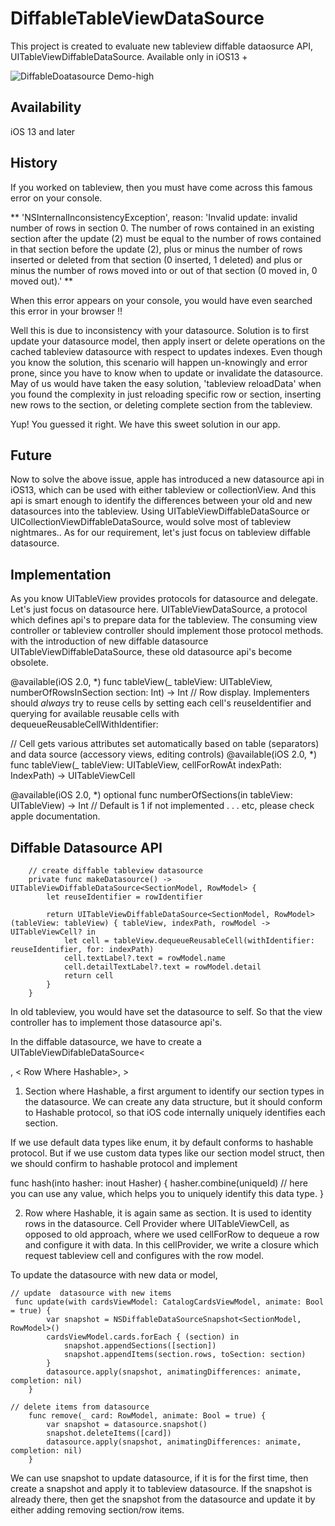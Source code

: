 # DiffableTableViewDataSource
This project is created to evaluate new tableview diffable dataosurce API, UITableViewDiffableDataSource. Available only in iOS13 +

![DiffableDoatasource Demo-high](https://user-images.githubusercontent.com/12964593/118347868-e434fe00-b563-11eb-9092-e3c74920ca0c.gif)

## Availability
iOS 13 and later

## History
If you worked on tableview, then you must have come across this famous error on your console.

**
'NSInternalInconsistencyException', reason: 'Invalid update: invalid number of rows in section 0. The number of rows contained in an existing section after the update (2) must be equal to the number of rows contained in that section before the update (2), plus or minus the number of rows inserted or deleted from that section (0 inserted, 1 deleted) and plus or minus the number of rows moved into or out of that section (0 moved in, 0 moved out).'
**

When this error appears on your console, you would have even searched this error in your browser !!

Well this is due to inconsistency with your datasource.
Solution is to first update  your datasource model, then apply insert or delete operations on the cached tableview datasource with respect to updates indexes.
Even though you know the solution, this scenario will happen un-knowingly and error prone, since you have to know when to update or invalidate the datasource.
May of us would have taken the easy solution, 'tableview reloadData' when you found the complexity in just reloading specific row or section, inserting new rows to the section, or deleting complete section from the tableview.

Yup! You guessed it right. We have this sweet solution in our app.

## Future
Now to solve the above issue, apple has introduced a new datasource api in iOS13, which can be used with either tableview or collectionView. And this api is smart enough to identify the differences between your old and new datasources into the tableview.
Using UITableViewDiffableDataSource or UICollectionViewDiffableDataSource, would solve most of tableview nightmares..
As for our requirement, let's just focus on tableview diffable datasource.

## Implementation
As you know UITableView provides protocols for datasource and delegate. Let's just focus on datasource here. 
UITableViewDataSource, a protocol which defines api's to prepare data for the tableview. The consuming view controller or tableview controller should implement those protocol methods.
with the introduction of new diffable datasource UITableViewDiffableDataSource, these old datasource api's become obsolete.

@available(iOS 2.0, *) func tableView(_ tableView: UITableView, numberOfRowsInSection section: Int) -> Int
// Row display. Implementers should *always* try to reuse cells by setting each cell's reuseIdentifier and querying for available reusable cells with dequeueReusableCellWithIdentifier:

// Cell gets various attributes set automatically based on table (separators) and data source (accessory views, editing controls)
@available(iOS 2.0, *) func tableView(_ tableView: UITableView, cellForRowAt indexPath: IndexPath) -> UITableViewCell

@available(iOS 2.0, *) optional func numberOfSections(in tableView: UITableView) -> Int // Default is 1 if not implemented 
.
.
.
etc, please check apple documentation.

## Diffable Datasource API

```
    // create diffable tableview datasource
    private func makeDatasource() -> UITableViewDiffableDataSource<SectionModel, RowModel> {
        let reuseIdentifier = rowIdentifier
        
        return UITableViewDiffableDataSource<SectionModel, RowModel>(tableView: tableView) { tableView, indexPath, rowModel -> UITableViewCell? in
            let cell = tableView.dequeueReusableCell(withIdentifier: reuseIdentifier, for: indexPath)
            cell.textLabel?.text = rowModel.name
            cell.detailTextLabel?.text = rowModel.detail
            return cell
        }
    }
```
  
In old tableview, you would have set the datasource to self. So that the view controller has to implement those datasource api's.

In the diffable datasource, we have to create a UITableViewDifableDataSource<<Section Where Hashable>, < Row Where Hashable>, <Cell Provider where UITableViewCell>>
  
 1. Section where Hashable, a first argument to identify our section types in the datasource. We can create any data structure, but it should conform to Hashable protocol, so that iOS code internally uniquely identifies each section.

If we use default data types like enum, it by default conforms to hashable protocol. But if we use custom data types like our section model struct, then we should confirm to hashable protocol and implement

func hash(into hasher: inout Hasher) {
        hasher.combine(uniqueId) // here you can use any value, which helps you to uniquely identify this data type.
    }

 2. Row where Hashable, it is again same as section. It is used to identity rows in the datasource.
Cell Provider where UITableViewCell, as opposed to old approach, where we used cellForRow to dequeue a row and configure it with data. In this cellProvider, we write a closure which request tableview cell and configures with the row model.

To update the datasource with new data or model,

```
// update  datasource with new items
 func update(with cardsViewModel: CatalogCardsViewModel, animate: Bool = true) {
        var snapshot = NSDiffableDataSourceSnapshot<SectionModel, RowModel>()
        cardsViewModel.cards.forEach { (section) in
            snapshot.appendSections([section])
            snapshot.appendItems(section.rows, toSection: section)
        }
        datasource.apply(snapshot, animatingDifferences: animate, completion: nil)
    }

```

```
// delete items from datasource
    func remove(_ card: RowModel, animate: Bool = true) {
        var snapshot = datasource.snapshot()
        snapshot.deleteItems([card])
        datasource.apply(snapshot, animatingDifferences: animate, completion: nil)
    }
```
 
We can use snapshot to update datasource, if it is for the first time, then create a snapshot and apply it to tableview datasource.
If the snapshot is already there, then get the snapshot from the datasource and update it by either adding removing section/row items.
